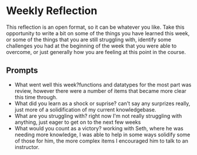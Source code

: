 # Weekly Reflection
This reflection is an open format, so it can be whatever you like. Take this opportunity to write a bit on some of the things you have learned this week, or some of the things that you are still struggling with, identify some challenges you had at the beginning of the week that you were able to overcome, or just generally how you are feeling at this point in the course.

## Prompts
- What went well this week?functions and datatypes for the most part was review, however there were a number of items that became more clear this time through.
- What did you learn as a shock or suprise? can't say any surprizes really, just more of a solidification of my current knowledgebase. 
- What are you struggling with?  right now I'm not really struggling with anything, just eager to get on to the next few weeks
- What would you count as a victory? working with Seth, where he was needing more knowledge, I was able to help in some ways solidify some of those for him, the more complex items I encouraged him to talk to an instructor.